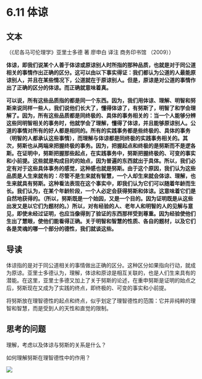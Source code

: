 # 6.11 体谅

## 文本

（《尼各马可伦理学》亚里士多德 著 廖申白 译注 商务印书馆 （2009））

**体谅，即我们说某个人善于体谅或原谅别人时所指的那种品质，也就是对于同公道相关的事情作出正确的区分。这可以由以下事实得证：我们都认为公道的人最能原谅别人，并且在某些情况下，公道就在于原谅别人。但是，原谅是对公道的事情作出了正确的区分的体谅。而正确就意味着真。**

**可以说，所有这些品质指的都是同一个东西。因为，我们用体谅、理解、明智和努斯来说同样一些人，我们说他们长大了，懂得体谅了，有努斯了，明智了和学会理解了。因为，所有这些品质都是同终极的、具体的事务相关的：当一个人能够分辨这些同明智相关的事务时，他就学会了理解，懂得了体谅，并且能够原谅别人。公道的事情对所有的好人都是相同的。所有的实践事务都是些终极的、具体的事务（明智的人都承认这些事情），而理解与体谅都是同终极的实践事务相关的。其次，努斯也从两端来把握终极的事务。因为，把握起点和终极的是努斯而不是逻各斯。在证明中，努斯把握那些起点，在实践事务中，努斯把握终极的、可变的事实和小前提。这些就是构成目的的始点，因为普遍的东西就出于具体。所以，我们必定有对于这些具体事务的感觉，这种感也就是努斯。由于这个原因，我们认为这些品质是人生来就有的：尽管不是生来就有智慧，一个人却生来就会体谅、理解，也生来就具有努斯。这种看法表现在这个事实中，即我们认为它们可以随着年龄而生长。我们认为，在某个年龄阶段，一个人必定会获得努斯和体谅。这意味着它们是自然地获得的。（所以，努斯既是一个始因，又是一个目的。因为证明既是从这些出发又是以它们为题材的。）所以，对有经验的人、老年人和明智的人的见解与意见，即使未经过证明，也应当像得到了验证的东西那样受到尊重。因为经验使他们生出了慧眼，使他们能看得正确。关于明智和智慧的性质、各自的题材，以及它们各是灵魂的哪一个部分的德性，我们就谈这些。**

## 导读

体谅指的是对于同公道相关的事情做出正确的区分。这种区分如果指向行动，就成为原谅。亚里士多德认为，理解，体谅和原谅是相互关联的，也是人们生来具有的潜能。在这里，亚里士多德又加上了关于努斯的论述，在重申努斯是证明的始点之后，努斯现在又成为了实践的终点，即终极的、可变的事实和小前提。

将努斯放在理智德性的起点和终点，似乎划定了理智德性的范围：它并非纯粹的理智和智慧，而是受到人的天性和直觉的限制。

## 思考的问题

理解，考虑以及体谅与努斯的关系是什么？

如何理解努斯在理智德性中的作用？

![](../.gitbook/assets/qr.png)

